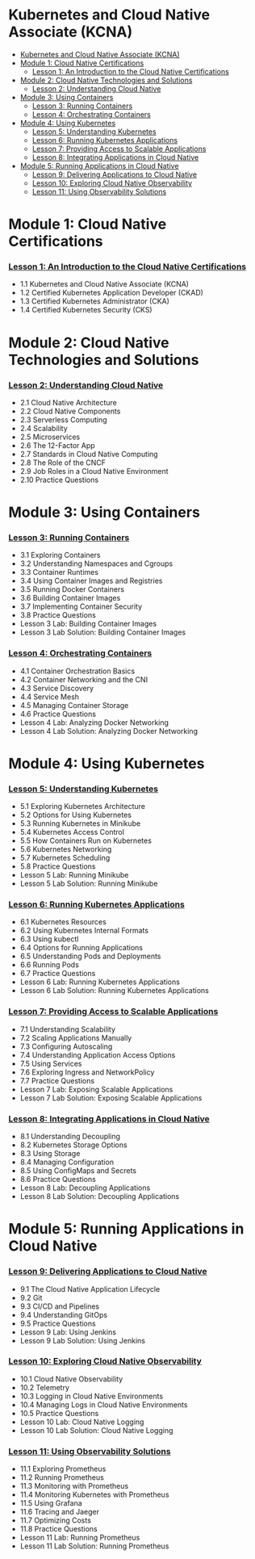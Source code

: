 # Kubernetes and Cloud Native Associate (KCNA)

- [Kubernetes and Cloud Native Associate (KCNA)](#kubernetes-and-cloud-native-associate-kcna)
- [Module 1: Cloud Native Certifications](#module-1-cloud-native-certifications)
    - [Lesson 1: An Introduction to the Cloud Native Certifications](#lesson-1-an-introduction-to-the-cloud-native-certifications)
- [Module 2: Cloud Native Technologies and Solutions](#module-2-cloud-native-technologies-and-solutions)
    - [Lesson 2: Understanding Cloud Native](#lesson-2-understanding-cloud-native)
- [Module 3: Using Containers](#module-3-using-containers)
    - [Lesson 3: Running Containers](#lesson-3-running-containers)
    - [Lesson 4: Orchestrating Containers](#lesson-4-orchestrating-containers)
- [Module 4: Using Kubernetes](#module-4-using-kubernetes)
    - [Lesson 5: Understanding Kubernetes](#lesson-5-understanding-kubernetes)
    - [Lesson 6: Running Kubernetes Applications](#lesson-6-running-kubernetes-applications)
    - [Lesson 7: Providing Access to Scalable Applications](#lesson-7-providing-access-to-scalable-applications)
    - [Lesson 8: Integrating Applications in Cloud Native](#lesson-8-integrating-applications-in-cloud-native)
- [Module 5: Running Applications in Cloud Native](#module-5-running-applications-in-cloud-native)
    - [Lesson 9: Delivering Applications to Cloud Native](#lesson-9-delivering-applications-to-cloud-native)
    - [Lesson 10: Exploring Cloud Native Observability](#lesson-10-exploring-cloud-native-observability)
    - [Lesson 11: Using Observability Solutions](#lesson-11-using-observability-solutions)

# Module 1: Cloud Native Certifications

### [Lesson 1: An Introduction to the Cloud Native Certifications](lessons/Lesson-1-An-Introduction-to-the-Cloud-Native-Certifications.md)

- 1.1 Kubernetes and Cloud Native Associate (KCNA)
- 1.2 Certified Kubernetes Application Developer (CKAD)
- 1.3 Certified Kubernetes Administrator (CKA)
- 1.4 Certified Kubernetes Security (CKS)

# Module 2: Cloud Native Technologies and Solutions

### [Lesson 2: Understanding Cloud Native](lessons/Lesson-2-Understanding-Cloud-Native.md)

- 2.1 Cloud Native Architecture
- 2.2 Cloud Native Components
- 2.3 Serverless Computing
- 2.4 Scalability
- 2.5 Microservices
- 2.6 The 12-Factor App
- 2.7 Standards in Cloud Native Computing
- 2.8 The Role of the CNCF
- 2.9 Job Roles in a Cloud Native Environment
- 2.10 Practice Questions

# Module 3: Using Containers

### [Lesson 3: Running Containers](lessons/Lesson-3-Running-Containers.md)

- 3.1 Exploring Containers
- 3.2 Understanding Namespaces and Cgroups
- 3.3 Container Runtimes
- 3.4 Using Container Images and Registries
- 3.5 Running Docker Containers
- 3.6 Building Container Images
- 3.7 Implementing Container Security
- 3.8 Practice Questions
- Lesson 3 Lab: Building Container Images
- Lesson 3 Lab Solution: Building Container Images

### [Lesson 4: Orchestrating Containers](lessons/Lesson-4-Orchestrating-Containers.md)

- 4.1 Container Orchestration Basics
- 4.2 Container Networking and the CNI
- 4.3 Service Discovery
- 4.4 Service Mesh
- 4.5 Managing Container Storage
- 4.6 Practice Questions
- Lesson 4 Lab: Analyzing Docker Networking
- Lesson 4 Lab Solution: Analyzing Docker Networking

# Module 4: Using Kubernetes

### [Lesson 5: Understanding Kubernetes](lessons/Lesson-5-Understanding-Kubernetes.md)

- 5.1 Exploring Kubernetes Architecture
- 5.2 Options for Using Kubernetes
- 5.3 Running Kubernetes in Minikube
- 5.4 Kubernetes Access Control
- 5.5 How Containers Run on Kubernetes
- 5.6 Kubernetes Networking
- 5.7 Kubernetes Scheduling
- 5.8 Practice Questions
- Lesson 5 Lab: Running Minikube
- Lesson 5 Lab Solution: Running Minikube

### [Lesson 6: Running Kubernetes Applications](lessons/Lesson-6-Running-Kubernetes-Applications.md)

- 6.1 Kubernetes Resources
- 6.2 Using Kubernetes Internal Formats
- 6.3 Using kubectl
- 6.4 Options for Running Applications
- 6.5 Understanding Pods and Deployments
- 6.6 Running Pods
- 6.7 Practice Questions
- Lesson 6 Lab: Running Kubernetes Applications
- Lesson 6 Lab Solution: Running Kubernetes Applications

### [Lesson 7: Providing Access to Scalable Applications](lessons/Lesson-7-Providing-Access-to-Scalable-Applications.md)

- 7.1 Understanding Scalability
- 7.2 Scaling Applications Manually
- 7.3 Configuring Autoscaling
- 7.4 Understanding Application Access Options
- 7.5 Using Services
- 7.6 Exploring Ingress and NetworkPolicy
- 7.7 Practice Questions
- Lesson 7 Lab: Exposing Scalable Applications
- Lesson 7 Lab Solution: Exposing Scalable Applications

### [Lesson 8: Integrating Applications in Cloud Native](lessons/Lesson-8-Integrating-Applications-in-Cloud-Native.md)

- 8.1 Understanding Decoupling
- 8.2 Kubernetes Storage Options
- 8.3 Using Storage
- 8.4 Managing Configuration
- 8.5 Using ConfigMaps and Secrets
- 8.6 Practice Questions
- Lesson 8 Lab: Decoupling Applications
- Lesson 8 Lab Solution: Decoupling Applications

# Module 5: Running Applications in Cloud Native

### [Lesson 9: Delivering Applications to Cloud Native](lessons/Lesson-9-Delivering-Applications-to-Cloud-Native.md)

- 9.1 The Cloud Native Application Lifecycle
- 9.2 Git
- 9.3 CI/CD and Pipelines
- 9.4 Understanding GitOps
- 9.5 Practice Questions
- Lesson 9 Lab: Using Jenkins
- Lesson 9 Lab Solution: Using Jenkins

### [Lesson 10: Exploring Cloud Native Observability](lessons/Lesson-10-Exploring-Cloud-Native-Observability.md)

- 10.1 Cloud Native Observability
- 10.2 Telemetry
- 10.3 Logging in Cloud Native Environments
- 10.4 Managing Logs in Cloud Native Environments
- 10.5 Practice Questions
- Lesson 10 Lab: Cloud Native Logging
- Lesson 10 Lab Solution: Cloud Native Logging

### [Lesson 11: Using Observability Solutions](lessons/Lesson-11-Using-Observability-Solutions.md)

- 11.1 Exploring Prometheus
- 11.2 Running Prometheus
- 11.3 Monitoring with Prometheus
- 11.4 Monitoring Kubernetes with Prometheus
- 11.5 Using Grafana
- 11.6 Tracing and Jaeger
- 11.7 Optimizing Costs
- 11.8 Practice Questions
- Lesson 11 Lab: Running Prometheus
- Lesson 11 Lab Solution: Running Prometheus
